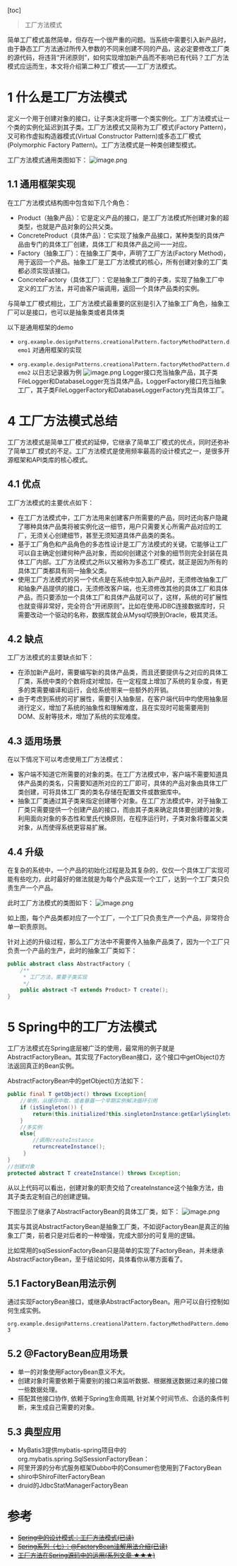 [toc]
>工厂方法模式

简单工厂模式虽然简单，但存在一个很严重的问题。当系统中需要引入新产品时，由于静态工厂方法通过所传入参数的不同来创建不同的产品，这必定要修改工厂类的源代码，将违背“开闭原则”，如何实现增加新产品而不影响已有代码？工厂方法模式应运而生，本文将介绍第二种工厂模式——工厂方法模式。

# 1 什么是工厂方法模式
定义一个用于创建对象的接口，让子类决定将哪一个类实例化。工厂方法模式让一个类的实例化延迟到其子类。工厂方法模式又简称为工厂模式(Factory Pattern)，又可称作虚拟构造器模式(Virtual Constructor Pattern)或多态工厂模式(Polymorphic Factory Pattern)。工厂方法模式是一种类创建型模式。

工厂方法模式通用类图如下：
![image.png](https://segmentfault.com/img/remote/1460000022276520)

## 1.1 通用框架实现
在工厂方法模式结构图中包含如下几个角色：
- Product（抽象产品）：它是定义产品的接口，是工厂方法模式所创建对象的超类型，也就是产品对象的公共父类。
- ConcreteProduct（具体产品）：它实现了抽象产品接口，某种类型的具体产品由专门的具体工厂创建，具体工厂和具体产品之间一一对应。
- Factory（抽象工厂）：在抽象工厂类中，声明了工厂方法(Factory Method)，用于返回一个产品。抽象工厂是工厂方法模式的核心，所有创建对象的工厂类都必须实现该接口。
- ConcreteFactory（具体工厂）：它是抽象工厂类的子类，实现了抽象工厂中定义的工厂方法，并可由客户端调用，返回一个具体产品类的实例。

与简单工厂模式相比，工厂方法模式最重要的区别是引入了抽象工厂角色，抽象工厂可以是接口，也可以是抽象类或者具体类

以下是通用框架的demo
- `org.example.designPatterns.creationalPattern.factoryMethodPattern.demo1` 对通用框架的实现

- `org.example.designPatterns.creationalPattern.factoryMethodPattern.demo2` 以日志记录器为例
![image.png](https://static.sitestack.cn/projects/design-pattern-java/770c148856f7092ed5e42a1eff7f024d.png)
Logger接口充当抽象产品，其子类FileLogger和DatabaseLogger充当具体产品，LoggerFactory接口充当抽象工厂，其子类FileLoggerFactory和DatabaseLoggerFactory充当具体工厂。


# 4 工厂方法模式总结
工厂方法模式是简单工厂模式的延伸，它继承了简单工厂模式的优点，同时还弥补了简单工厂模式的不足。工厂方法模式是使用频率最高的设计模式之一，是很多开源框架和API类库的核心模式。

## 4.1 优点
工厂方法模式的主要优点如下：
- 在工厂方法模式中，工厂方法用来创建客户所需要的产品，同时还向客户隐藏了哪种具体产品类将被实例化这一细节，用户只需要关心所需产品对应的工厂，无须关心创建细节，甚至无须知道具体产品类的类名。
- 基于工厂角色和产品角色的多态性设计是工厂方法模式的关键。它能够让工厂可以自主确定创建何种产品对象，而如何创建这个对象的细节则完全封装在具体工厂内部。工厂方法模式之所以又被称为多态工厂模式，就正是因为所有的具体工厂类都具有同一抽象父类。
- 使用工厂方法模式的另一个优点是在系统中加入新产品时，无须修改抽象工厂和抽象产品提供的接口，无须修改客户端，也无须修改其他的具体工厂和具体产品，而只要添加一个具体工厂和具体产品就可以了，这样，系统的可扩展性也就变得非常好，完全符合“开闭原则”。比如在使用JDBC连接数据库时，只需要改动一个驱动的名称，数据库就会从Mysql切换到Oracle，极其灵活。

## 4.2 缺点
工厂方法模式的主要缺点如下：
- 在添加新产品时，需要编写新的具体产品类，而且还要提供与之对应的具体工厂类，系统中类的个数将成对增加，在一定程度上增加了系统的复杂度，有更多的类需要编译和运行，会给系统带来一些额外的开销。
- 由于考虑到系统的可扩展性，需要引入抽象层，在客户端代码中均使用抽象层进行定义，增加了系统的抽象性和理解难度，且在实现时可能需要用到DOM、反射等技术，增加了系统的实现难度。

## 4.3 适用场景
在以下情况下可以考虑使用工厂方法模式：
- 客户端不知道它所需要的对象的类。在工厂方法模式中，客户端不需要知道具体产品类的类名，只需要知道所对应的工厂即可，具体的产品对象由具体工厂类创建，可将具体工厂类的类名存储在配置文件或数据库中。
- 抽象工厂类通过其子类来指定创建哪个对象。在工厂方法模式中，对于抽象工厂类只需要提供一个创建产品的接口，而由其子类来确定具体要创建的对象，利用面向对象的多态性和里氏代换原则，在程序运行时，子类对象将覆盖父类对象，从而使得系统更容易扩展。

## 4.4 升级
在复杂的系统中，一个产品的初始化过程是及其复杂的，仅仅一个具体工厂实现可能有些吃力，此时最好的做法就是为每个产品实现一个工厂，达到一个工厂类只负责生产一个产品。

此时工厂方法模式的类图如下：
![image.png](https://segmentfault.com/img/remote/1460000022276521)

如上图，每个产品类都对应了一个工厂，一个工厂只负责生产一个产品，非常符合单一职责原则。

针对上述的升级过程，那么工厂方法中不需要传入抽象产品类了，因为一个工厂只负责一个产品的生产，此时的抽象工厂类如下：
```java
public abstract class AbstractFactory {  
    /**  
     * 工厂方法，需要子类实现  
     */  
    public abstract <T extends Product> T create();  
} 
```

# 5 Spring中的工厂方法模式
工厂方法模式在Spring底层被广泛的使用，最常用的例子就是AbstractFactoryBean。其实现了FactoryBean接口，这个接口中getObject()方法返回真正的Bean实例。

AbstractFactoryBean中的getObject()方法如下：
```java
public final T getObject() throws Exception{  
    //单例，从缓存中取，或者暴露一个早期实例解决循环引用  
    if (isSingleton()) {  
        return(this.initialized?this.singletonInstance:getEarlySingletonInstance());  
    }  
    //多实例  
    else{  
        //调用createInstance  
        returncreateInstance();  
     }  
}  
//创建对象  
protected abstract T createInstance() throws Exception;
```
从以上代码可以看出，创建对象的职责交给了createInstance这个抽象方法，由其子类去定制自己的创建逻辑。

下图显示了继承了AbstractFactoryBean的具体工厂类，如下：
![image.png](https://segmentfault.com/img/remote/1460000022276522)

其实与其说AbstractFactoryBean是抽象工厂类，不如说FactoryBean是真正的抽象工厂类，前者只是对后者的一种增强，完成大部分的可复用的逻辑。

比如常用的sqlSessionFactoryBean只是简单的实现了FactoryBean，并未继承AbstractFactoryBean，至于结论如何，具体看你从哪方面看了。

## 5.1 FactoryBean用法示例
通过实现FactoryBean接口，或继承AbstractFactoryBean。用户可以自行控制如何生成实例。

`org.example.designPatterns.creationalPattern.factoryMethodPattern.demo3`

## 5.2 @FactoryBean应用场景
- 单一的对象使用FactoryBean意义不大。
- 创建对象时需要依赖于需要别的接口来监听数据、根据推送数据过来的接口做一些数据处理。
- 搭配其他接口协作, 依赖于Spring生命周期, 针对某个时间节点、合适的条件判断，来生成自己需要的对象。

## 5.3 典型应用
- MyBatis3提供mybatis-spring项目中的org.mybatis.spring.SqlSessionFactoryBean：
- 阿里开源的分布式服务框架Dubbo中的Consumer也使用到了FactoryBean
- shiro中ShiroFilterFactoryBean
- druid的JdbcStatManagerFactoryBean


# 参考
- [~~Spring中的设计模式：工厂方法模式(已读)~~](https://segmentfault.com/a/1190000022276517)
- [~~Spring系列（七）：@FactoryBean注解用法介绍(已读)~~](https://juejin.cn/post/7075556985579503653)
- [~~工厂方法在Spring源码中的运用(系列文章 ★★★)~~](https://www.cnblogs.com/tianClassmate/p/16779339.html)